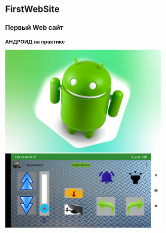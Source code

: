 # FirstWebSite
## Первый Web сайт
### АНДРОИД на практике
![sdsdfdfedf](android-device-identifiers-featured.jpg "Андроид FOREVER")
![sdsdfdfedf](Screenshot_2020-07-20-07-48-50-508_aleksandr.elizarmail.hummerdriver.png)

